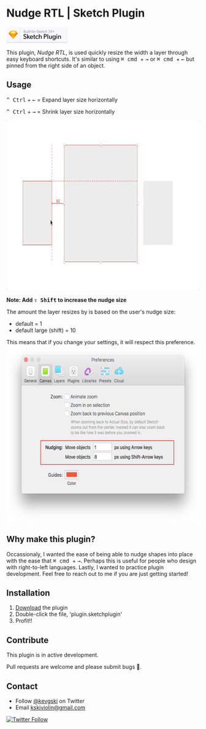 # Nudge RTL | Sketch Plugin

<a href="https://www.sketchapp.com">
  <img width="160" height="41" src="assets/sketch-badge.png" >
</a>

This plugin, _Nudge RTL_, is used quickly resize the width a layer through easy keyboard shortcuts. It's similar to using <kbd>⌘ cmd </kbd> + <kbd>→</kbd> or <kbd>⌘ cmd </kbd> + <kbd>←</kbd> but pinned from the right side of an object.

## Usage

<kbd>^ Ctrl</kbd> + <kbd>←</kbd> = Expand layer size horizontally

<kbd>^ Ctrl</kbd> + <kbd>→</kbd> = Shrink layer size horizontally

<img width="804" height="442" src="assets/example.gif" >

**Note: Add <kbd>⇧ Shift</kbd> to increase the nudge size**

The amount the layer resizes by is based on the user's nudge size:

- default = 1
- default large (shift) = 10

This means that if you change your settings, it will respect this preference.
<a href="https://sketchapp.com/docs/preferences/canvas/#nudge-distance">
  <img width="616" height="460" src="assets/nudgesettings.png" >
</a>

## Why make this plugin?

Occassionaly, I wanted the ease of being able to nudge shapes into place with the ease that <kbd>⌘ cmd </kbd> + <kbd>→</kbd>. Perhaps this is useful for people who design with right-to-left languages. Lastly, I wanted to practice plugin development. Feel free to reach out to me if you are just getting started!

## Installation

1. [Download](https://github.com/KevinGutowski/NudgeRTL/releases/download/v0.0.2/plugin.sketchplugin.zip) the plugin
2. Double-click the file, 'plugin.sketchplugin'
3. Profit!!

## Contribute

This plugin is in active development.

Pull requests are welcome and please submit bugs 🐛.

## Contact

* Follow [@kevgski](https://twitter.com/kevgski) on Twitter
* Email <kskiviolin@gmail.com>

[![Twitter Follow](https://img.shields.io/twitter/follow/kevgski.svg?style=social&label=Follow)]()


